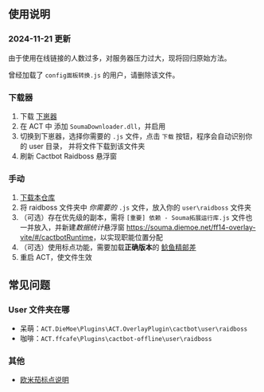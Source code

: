 ## 使用说明

### 2024-11-21 更新

由于使用在线链接的人数过多，对服务器压力过大，现将回归原始方法。

曾经加载了 `config面板转换.js` 的用户，请删除该文件。

### 下载器

1. 下载 [下崽器](https://github.com/Souma-Sumire/SoumaDownloader/releases)
2. 在 ACT 中 添加 `SoumaDownloader.dll`，并启用
3. 切换到下崽器，选择你需要的 `.js` 文件，点击 `下载` 按钮，程序会自动识别你的 user 目录， 并将文件下载到该文件夹
4. 刷新 Cactbot Raidboss 悬浮窗

### 手动

1. [下载本仓库](https://github.com/Souma-Sumire/raidboss-user-js-public/archive/refs/heads/main.zip)
1. 将 raidboss 文件夹中 *你需要的* `.js` 文件，放入你的 `user\raidboss` 文件夹
1. （可选）存在优先级的副本，需将 `[重要] 依赖 - Souma拓展运行库.js` 文件也一并放入，并新建*数据统计*悬浮窗 <https://souma.diemoe.net/ff14-overlay-vite/#/cactbotRuntime>，以实现职能位置分配
1. （可选）使用标点功能，需要加载**正确版本**的 [鲶鱼精邮差](https://github.com/Natsukage/PostNamazu/releases)
1. 重启 ACT，使文件生效

## 常见问题

### User 文件夹在哪

- 呆萌：`ACT.DieMoe\Plugins\ACT.OverlayPlugin\cactbot\user\raidboss`
- 咖啡：`ACT.ffcafe\Plugins\cactbot-offline\user\raidboss`

### 其他

- [欧米茄标点说明](https://docs.qq.com/doc/DTXZHb1lXcUZ4eXBh)
